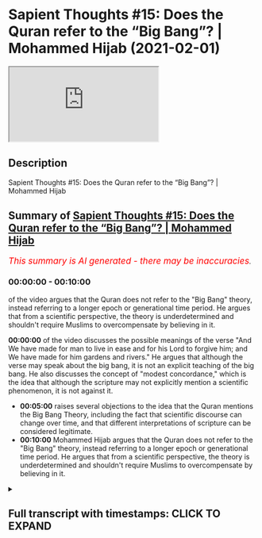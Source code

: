 # Sapient Thoughts #15: Does the Quran refer to the “Big Bang”? | Mohammed Hijab (2021-02-01)

<iframe loading='lazy' allow='autoplay' src='https://www.youtube.com/embed/FPZ57LCYLqQ'></iframe>

## Description

Sapient Thoughts #15: Does the Quran refer to the “Big Bang”? | Mohammed Hijab

## Summary of [Sapient Thoughts #15: Does the Quran refer to the “Big Bang”? | Mohammed Hijab](https://www.youtube.com/watch?v=FPZ57LCYLqQ)


*<span style="color:red; font-size:125%">This summary is AI generated - there may be inaccuracies</span>. [](/)*

### <a onclick="modifyYTiframeseektime('0')">00:00:00</a> - <a onclick="modifyYTiframeseektime('600')">00:10:00</a>

of the video argues that the Quran does not refer to the "Big Bang" theory, instead referring to a longer epoch or generational time period. He argues that from a scientific perspective, the theory is underdetermined and shouldn't require Muslims to overcompensate by believing in it.

**<a onclick="modifyYTiframeseektime('0')">00:00:00</a>** of the video discusses the possible meanings of the verse "And We have made for man to live in ease and for his Lord to forgive him; and We have made for him gardens and rivers." He argues that although the verse may speak about the big bang, it is not an explicit teaching of the big bang. He also discusses the concept of "modest concordance," which is the idea that although the scripture may not explicitly mention a scientific phenomenon, it is not against it.
* **<a onclick="modifyYTiframeseektime('300')">00:05:00</a>** raises several objections to the idea that the Quran mentions the Big Bang Theory, including the fact that scientific discourse can change over time, and that different interpretations of scripture can be considered legitimate.
* **<a onclick="modifyYTiframeseektime('600')">00:10:00</a>** Mohammed Hijab argues that the Quran does not refer to the "Big Bang" theory, instead referring to a longer epoch or generational time period. He argues that from a scientific perspective, the theory is underdetermined and shouldn't require Muslims to overcompensate by believing in it.

<details><summary><h2>Full transcript with timestamps: CLICK TO EXPAND</h2></summary>

<a onclick="modifyYTiframeseektime('2')">0:00:02</a> [Music]  
<a onclick="modifyYTiframeseektime('12')">0:00:12</a> and welcome to another episode of  
<a onclick="modifyYTiframeseektime('14')">0:00:14</a> sapient thoughts where we discuss  
<a onclick="modifyYTiframeseektime('15')">0:00:15</a> theo philosophical issues where we  
<a onclick="modifyYTiframeseektime('17')">0:00:17</a> refute those arguments of the detractors  
<a onclick="modifyYTiframeseektime('19')">0:00:19</a> of islam  
<a onclick="modifyYTiframeseektime('20')">0:00:20</a> in addition to making our own arguments  
<a onclick="modifyYTiframeseektime('22')">0:00:22</a> for the veracity of islam  
<a onclick="modifyYTiframeseektime('24')">0:00:24</a> today inshallah we're going to be  
<a onclick="modifyYTiframeseektime('25')">0:00:25</a> talking about the big bang and whether  
<a onclick="modifyYTiframeseektime('27')">0:00:27</a> or not the quran  
<a onclick="modifyYTiframeseektime('28')">0:00:28</a> talks about the big bang or actively  
<a onclick="modifyYTiframeseektime('30')">0:00:30</a> teaches the big bang  
<a onclick="modifyYTiframeseektime('32')">0:00:32</a> and of course this is a ubiquitous kind  
<a onclick="modifyYTiframeseektime('34')">0:00:34</a> of claim that you find  
<a onclick="modifyYTiframeseektime('35')">0:00:35</a> with those who espouse the scientific  
<a onclick="modifyYTiframeseektime('37')">0:00:37</a> miracles narrative  
<a onclick="modifyYTiframeseektime('38')">0:00:38</a> both in the western world in the  
<a onclick="modifyYTiframeseektime('40')">0:00:40</a> english-speaking world and of course the  
<a onclick="modifyYTiframeseektime('42')">0:00:42</a> middle east as well i'm sure in other  
<a onclick="modifyYTiframeseektime('43')">0:00:43</a> parts of the world  
<a onclick="modifyYTiframeseektime('45')">0:00:45</a> that i don't have access to  
<a onclick="modifyYTiframeseektime('46')">0:00:46</a> unfortunately because my language skills  
<a onclick="modifyYTiframeseektime('48')">0:00:48</a> are limited  
<a onclick="modifyYTiframeseektime('49')">0:00:49</a> but let's say let's answer this question  
<a onclick="modifyYTiframeseektime('52')">0:00:52</a> the question of whether the quran or not  
<a onclick="modifyYTiframeseektime('54')">0:00:54</a> actively speaks about the big bang  
<a onclick="modifyYTiframeseektime('56')">0:00:56</a> before we do this though  
<a onclick="modifyYTiframeseektime('57')">0:00:57</a> i think it's very important to note that  
<a onclick="modifyYTiframeseektime('60')">0:01:00</a> here at sapiens institute we think that  
<a onclick="modifyYTiframeseektime('62')">0:01:02</a> the most sophisticated  
<a onclick="modifyYTiframeseektime('64')">0:01:04</a> way of dealing with the quran in in so  
<a onclick="modifyYTiframeseektime('67')">0:01:07</a> much as  
<a onclick="modifyYTiframeseektime('67')">0:01:07</a> it talks about the naturalistic  
<a onclick="modifyYTiframeseektime('69')">0:01:09</a> phenomena of the world  
<a onclick="modifyYTiframeseektime('70')">0:01:10</a> is to apply a multi-layered approach and  
<a onclick="modifyYTiframeseektime('73')">0:01:13</a> this approach really says that the quran  
<a onclick="modifyYTiframeseektime('75')">0:01:15</a> speaks in a simple and concise yet  
<a onclick="modifyYTiframeseektime('77')">0:01:17</a> powerful and rich  
<a onclick="modifyYTiframeseektime('78')">0:01:18</a> way which communicates with different  
<a onclick="modifyYTiframeseektime('81')">0:01:21</a> audiences from  
<a onclick="modifyYTiframeseektime('82')">0:01:22</a> the 7th century all the way through to  
<a onclick="modifyYTiframeseektime('84')">0:01:24</a> the 21st century  
<a onclick="modifyYTiframeseektime('86')">0:01:26</a> and it also says that when we're looking  
<a onclick="modifyYTiframeseektime('88')">0:01:28</a> at verses  
<a onclick="modifyYTiframeseektime('90')">0:01:30</a> when we're looking at verses we need to  
<a onclick="modifyYTiframeseektime('91')">0:01:31</a> allow ambiguities to  
<a onclick="modifyYTiframeseektime('94')">0:01:34</a> to remain as ambiguities in other words  
<a onclick="modifyYTiframeseektime('96')">0:01:36</a> picking one  
<a onclick="modifyYTiframeseektime('98')">0:01:38</a> of many different interpretations and  
<a onclick="modifyYTiframeseektime('99')">0:01:39</a> claiming that this is a scientific  
<a onclick="modifyYTiframeseektime('100')">0:01:40</a> miracle is a limitation  
<a onclick="modifyYTiframeseektime('102')">0:01:42</a> now obviously this method requires or  
<a onclick="modifyYTiframeseektime('104')">0:01:44</a> the multi-layered method requires a  
<a onclick="modifyYTiframeseektime('106')">0:01:46</a> video in its own right it deserves  
<a onclick="modifyYTiframeseektime('108')">0:01:48</a> uh more attention and of course we're  
<a onclick="modifyYTiframeseektime('109')">0:01:49</a> gonna we're gonna do that  
<a onclick="modifyYTiframeseektime('111')">0:01:51</a> but for the purposes of today we're not  
<a onclick="modifyYTiframeseektime('113')">0:01:53</a> going to be  
<a onclick="modifyYTiframeseektime('114')">0:01:54</a> going into much depth uh however there's  
<a onclick="modifyYTiframeseektime('116')">0:01:56</a> one more thing i think  
<a onclick="modifyYTiframeseektime('117')">0:01:57</a> is important to put forward in terms of  
<a onclick="modifyYTiframeseektime('119')">0:01:59</a> conceptual analysis  
<a onclick="modifyYTiframeseektime('121')">0:02:01</a> which is david schatz his conception or  
<a onclick="modifyYTiframeseektime('124')">0:02:04</a> compartmentalization of concordance into  
<a onclick="modifyYTiframeseektime('127')">0:02:07</a> two different types now what is  
<a onclick="modifyYTiframeseektime('128')">0:02:08</a> concordism  
<a onclick="modifyYTiframeseektime('129')">0:02:09</a> concordism loosely defined is uh  
<a onclick="modifyYTiframeseektime('132')">0:02:12</a> the propensity of a scripture whether  
<a onclick="modifyYTiframeseektime('135')">0:02:15</a> it's the bible or the quran or whatever  
<a onclick="modifyYTiframeseektime('137')">0:02:17</a> to be in agreement with science or to  
<a onclick="modifyYTiframeseektime('139')">0:02:19</a> actually actively teach science now  
<a onclick="modifyYTiframeseektime('141')">0:02:21</a> david chats divides it into two  
<a onclick="modifyYTiframeseektime('142')">0:02:22</a> different things  
<a onclick="modifyYTiframeseektime('143')">0:02:23</a> he refers to as bold concordism and  
<a onclick="modifyYTiframeseektime('145')">0:02:25</a> modest concordism  
<a onclick="modifyYTiframeseektime('146')">0:02:26</a> so bold concordism is really the  
<a onclick="modifyYTiframeseektime('149')">0:02:29</a> postulation that the scripture is  
<a onclick="modifyYTiframeseektime('151')">0:02:31</a> actively speaking about said  
<a onclick="modifyYTiframeseektime('153')">0:02:33</a> scientific phenomena and modest  
<a onclick="modifyYTiframeseektime('155')">0:02:35</a> concordism is that the scripture  
<a onclick="modifyYTiframeseektime('156')">0:02:36</a> may not speak about it in such explicit  
<a onclick="modifyYTiframeseektime('159')">0:02:39</a> terms  
<a onclick="modifyYTiframeseektime('159')">0:02:39</a> but indeed uh is not against it in such  
<a onclick="modifyYTiframeseektime('162')">0:02:42</a> explicit terms  
<a onclick="modifyYTiframeseektime('164')">0:02:44</a> whatever said phenomena is i think the  
<a onclick="modifyYTiframeseektime('166')">0:02:46</a> modest concordance position  
<a onclick="modifyYTiframeseektime('168')">0:02:48</a> is much more tenable from a  
<a onclick="modifyYTiframeseektime('170')">0:02:50</a> hermeneutical and executive perspective  
<a onclick="modifyYTiframeseektime('172')">0:02:52</a> now let's move on to this uh this big  
<a onclick="modifyYTiframeseektime('174')">0:02:54</a> bang example and  
<a onclick="modifyYTiframeseektime('176')">0:02:56</a> and look at the verses so obviously this  
<a onclick="modifyYTiframeseektime('178')">0:02:58</a> is chapter number 21 verse number 30  
<a onclick="modifyYTiframeseektime('180')">0:03:00</a> where allah says you know that the unit  
<a onclick="modifyYTiframeseektime('183')">0:03:03</a> the heavens and the earth  
<a onclick="modifyYTiframeseektime('186')">0:03:06</a> they were both one piece so we separated  
<a onclick="modifyYTiframeseektime('188')">0:03:08</a> them this is a loose translation and  
<a onclick="modifyYTiframeseektime('190')">0:03:10</a> it's a very legitimate translation  
<a onclick="modifyYTiframeseektime('192')">0:03:12</a> because if you look at  
<a onclick="modifyYTiframeseektime('193')">0:03:13</a> the exegetes like tabari and even kefir  
<a onclick="modifyYTiframeseektime('195')">0:03:15</a> and  
<a onclick="modifyYTiframeseektime('196')">0:03:16</a> all of these major kind of exegetes of  
<a onclick="modifyYTiframeseektime('198')">0:03:18</a> the past  
<a onclick="modifyYTiframeseektime('199')">0:03:19</a> and obviously also the arabic language  
<a onclick="modifyYTiframeseektime('202')">0:03:22</a> and  
<a onclick="modifyYTiframeseektime('203')">0:03:23</a> literally just means for something to be  
<a onclick="modifyYTiframeseektime('206')">0:03:26</a> together  
<a onclick="modifyYTiframeseektime('207')">0:03:27</a> and for them to be separated however  
<a onclick="modifyYTiframeseektime('210')">0:03:30</a> when you look at what these exegetes say  
<a onclick="modifyYTiframeseektime('211')">0:03:31</a> they do actually  
<a onclick="modifyYTiframeseektime('214')">0:03:34</a> expound on different types of meaning so  
<a onclick="modifyYTiframeseektime('216')">0:03:36</a> for example yes it does say that the  
<a onclick="modifyYTiframeseektime('218')">0:03:38</a> heavens and the earth were together and  
<a onclick="modifyYTiframeseektime('219')">0:03:39</a> then we cleared them asunder or have we  
<a onclick="modifyYTiframeseektime('221')">0:03:41</a> separated them or whatever you want to  
<a onclick="modifyYTiframeseektime('223')">0:03:43</a> translate it but they also say  
<a onclick="modifyYTiframeseektime('226')">0:03:46</a> that this could mean that this is when  
<a onclick="modifyYTiframeseektime('228')">0:03:48</a> the uh  
<a onclick="modifyYTiframeseektime('229')">0:03:49</a> the same or the skies started to rain  
<a onclick="modifyYTiframeseektime('232')">0:03:52</a> and when the  
<a onclick="modifyYTiframeseektime('233')">0:03:53</a> uh grounds started to produce vegetation  
<a onclick="modifyYTiframeseektime('236')">0:03:56</a> this is another exegesis that is  
<a onclick="modifyYTiframeseektime('238')">0:03:58</a> of the same verse and many of the salaf  
<a onclick="modifyYTiframeseektime('240')">0:04:00</a> and many of those medieval commentators  
<a onclick="modifyYTiframeseektime('242')">0:04:02</a> took this as the as the primary meaning  
<a onclick="modifyYTiframeseektime('244')">0:04:04</a> in fact and that is why  
<a onclick="modifyYTiframeseektime('246')">0:04:06</a> uh the next verse talks about we have  
<a onclick="modifyYTiframeseektime('248')">0:04:08</a> made for more to every living thing that  
<a onclick="modifyYTiframeseektime('249')">0:04:09</a> says it makes more sense in that sense  
<a onclick="modifyYTiframeseektime('251')">0:04:11</a> but we will leave both of those  
<a onclick="modifyYTiframeseektime('253')">0:04:13</a> interpretations as valid interpretations  
<a onclick="modifyYTiframeseektime('256')">0:04:16</a> now those interpretations and more have  
<a onclick="modifyYTiframeseektime('259')">0:04:19</a> been said about this verse  
<a onclick="modifyYTiframeseektime('260')">0:04:20</a> so to choose one of them are we  
<a onclick="modifyYTiframeseektime('262')">0:04:22</a> justified in choosing one of them  
<a onclick="modifyYTiframeseektime('264')">0:04:24</a> because the  
<a onclick="modifyYTiframeseektime('264')">0:04:24</a> dominant scientific theory of the day  
<a onclick="modifyYTiframeseektime('268')">0:04:28</a> is espouses or is closer to that one of  
<a onclick="modifyYTiframeseektime('271')">0:04:31</a> them  
<a onclick="modifyYTiframeseektime('272')">0:04:32</a> i think we should be more reserved and  
<a onclick="modifyYTiframeseektime('274')">0:04:34</a> conservative with this because quite  
<a onclick="modifyYTiframeseektime('275')">0:04:35</a> frankly  
<a onclick="modifyYTiframeseektime('276')">0:04:36</a> of all the different kinds of sciences  
<a onclick="modifyYTiframeseektime('278')">0:04:38</a> that are out there you could argue  
<a onclick="modifyYTiframeseektime('279')">0:04:39</a> making  
<a onclick="modifyYTiframeseektime('280')">0:04:40</a> a strong argument that physics and  
<a onclick="modifyYTiframeseektime('282')">0:04:42</a> especially astronomy is the most  
<a onclick="modifyYTiframeseektime('284')">0:04:44</a> volatile in terms of change i mean  
<a onclick="modifyYTiframeseektime('286')">0:04:46</a> paradigm shifts  
<a onclick="modifyYTiframeseektime('287')">0:04:47</a> we know not only the newtonian to  
<a onclick="modifyYTiframeseektime('289')">0:04:49</a> einsteinian shift but all kinds of  
<a onclick="modifyYTiframeseektime('291')">0:04:51</a> theories have been  
<a onclick="modifyYTiframeseektime('292')">0:04:52</a> elaborated upon in the last hundred  
<a onclick="modifyYTiframeseektime('294')">0:04:54</a> years in science and astronomy i mean  
<a onclick="modifyYTiframeseektime('296')">0:04:56</a> string theory oscillating universe  
<a onclick="modifyYTiframeseektime('298')">0:04:58</a> eternal universes i mean you can see  
<a onclick="modifyYTiframeseektime('300')">0:05:00</a> from the from the writings of some of  
<a onclick="modifyYTiframeseektime('302')">0:05:02</a> the  
<a onclick="modifyYTiframeseektime('302')">0:05:02</a> most prominent scientists that we have  
<a onclick="modifyYTiframeseektime('303')">0:05:03</a> like roger penrose for example and in 10  
<a onclick="modifyYTiframeseektime('306')">0:05:06</a> or 20 years he changes his mind on very  
<a onclick="modifyYTiframeseektime('308')">0:05:08</a> foundational issues when it comes to  
<a onclick="modifyYTiframeseektime('309')">0:05:09</a> cosmology  
<a onclick="modifyYTiframeseektime('310')">0:05:10</a> therefore to pin you know a verse in the  
<a onclick="modifyYTiframeseektime('313')">0:05:13</a> quran  
<a onclick="modifyYTiframeseektime('314')">0:05:14</a> on the changing and courageable and  
<a onclick="modifyYTiframeseektime('319')">0:05:19</a> moving if you like scientific discourse  
<a onclick="modifyYTiframeseektime('322')">0:05:22</a> i think is quite dangerous because  
<a onclick="modifyYTiframeseektime('323')">0:05:23</a> what if in 50 years in 70 years or 100  
<a onclick="modifyYTiframeseektime('326')">0:05:26</a> years  
<a onclick="modifyYTiframeseektime('327')">0:05:27</a> the dominant cosmology is different and  
<a onclick="modifyYTiframeseektime('330')">0:05:30</a> that is a  
<a onclick="modifyYTiframeseektime('330')">0:05:30</a> very plausible scientific possibility  
<a onclick="modifyYTiframeseektime('333')">0:05:33</a> it's extremely plausible for the  
<a onclick="modifyYTiframeseektime('335')">0:05:35</a> dominant  
<a onclick="modifyYTiframeseektime('336')">0:05:36</a> cosmology to have shifted and for this  
<a onclick="modifyYTiframeseektime('338')">0:05:38</a> reason this for me defines another  
<a onclick="modifyYTiframeseektime('340')">0:05:40</a> limitation of saying that the quran  
<a onclick="modifyYTiframeseektime('342')">0:05:42</a> talks about the big bang theory  
<a onclick="modifyYTiframeseektime('344')">0:05:44</a> which is that okay if you if you're  
<a onclick="modifyYTiframeseektime('346')">0:05:46</a> saying this today let's see if you  
<a onclick="modifyYTiframeseektime('348')">0:05:48</a> remain consistent  
<a onclick="modifyYTiframeseektime('348')">0:05:48</a> maybe if your grandchildren remain  
<a onclick="modifyYTiframeseektime('350')">0:05:50</a> consistent that have the same  
<a onclick="modifyYTiframeseektime('352')">0:05:52</a> methodology where all of these western  
<a onclick="modifyYTiframeseektime('355')">0:05:55</a> scientists  
<a onclick="modifyYTiframeseektime('356')">0:05:56</a> are now changing their mind and it  
<a onclick="modifyYTiframeseektime('358')">0:05:58</a> becomes an oscillating theory  
<a onclick="modifyYTiframeseektime('359')">0:05:59</a> and then maybe you go to another  
<a onclick="modifyYTiframeseektime('361')">0:06:01</a> interpretation but this movement  
<a onclick="modifyYTiframeseektime('364')">0:06:04</a> of science and also the fact that there  
<a onclick="modifyYTiframeseektime('365')">0:06:05</a> are different interpretations  
<a onclick="modifyYTiframeseektime('368')">0:06:08</a> kind of says to me that we shouldn't be  
<a onclick="modifyYTiframeseektime('370')">0:06:10</a> cherry-picking verses and trying to make  
<a onclick="modifyYTiframeseektime('372')">0:06:12</a> them match  
<a onclick="modifyYTiframeseektime('373')">0:06:13</a> you know the interpretations match with  
<a onclick="modifyYTiframeseektime('374')">0:06:14</a> modern-day scientific phenomena  
<a onclick="modifyYTiframeseektime('376')">0:06:16</a> because if we do that we're actually  
<a onclick="modifyYTiframeseektime('378')">0:06:18</a> outlining a failed  
<a onclick="modifyYTiframeseektime('380')">0:06:20</a> hermeneutic and we are actually  
<a onclick="modifyYTiframeseektime('382')">0:06:22</a> justifying for those  
<a onclick="modifyYTiframeseektime('384')">0:06:24</a> individuals who are attacking islam the  
<a onclick="modifyYTiframeseektime('386')">0:06:26</a> detractors of islam  
<a onclick="modifyYTiframeseektime('387')">0:06:27</a> who use one of many interpretations  
<a onclick="modifyYTiframeseektime('390')">0:06:30</a> which might be unscientific and  
<a onclick="modifyYTiframeseektime('391')">0:06:31</a> legitimate through the language  
<a onclick="modifyYTiframeseektime('393')">0:06:33</a> that this is a legitimate recourse so if  
<a onclick="modifyYTiframeseektime('396')">0:06:36</a> we're saying that we will  
<a onclick="modifyYTiframeseektime('397')">0:06:37</a> we'll take one of many different  
<a onclick="modifyYTiframeseektime('398')">0:06:38</a> interpretations and now we're going to  
<a onclick="modifyYTiframeseektime('399')">0:06:39</a> elaborate upon that  
<a onclick="modifyYTiframeseektime('401')">0:06:41</a> then that what that does is it opens a  
<a onclick="modifyYTiframeseektime('402')">0:06:42</a> can of worms because now  
<a onclick="modifyYTiframeseektime('404')">0:06:44</a> the uh the detractor or anti-muslim  
<a onclick="modifyYTiframeseektime('406')">0:06:46</a> apologist is well  
<a onclick="modifyYTiframeseektime('408')">0:06:48</a> justified in saying that according to  
<a onclick="modifyYTiframeseektime('409')">0:06:49</a> the quran the heaven oh sorry the earth  
<a onclick="modifyYTiframeseektime('412')">0:06:52</a> was created before the heaven for  
<a onclick="modifyYTiframeseektime('413')">0:06:53</a> example  
<a onclick="modifyYTiframeseektime('414')">0:06:54</a> and this is the opinion of this person  
<a onclick="modifyYTiframeseektime('415')">0:06:55</a> and that that person  
<a onclick="modifyYTiframeseektime('417')">0:06:57</a> will will come back and say well hold on  
<a onclick="modifyYTiframeseektime('418')">0:06:58</a> the opinion of the other person and that  
<a onclick="modifyYTiframeseektime('419')">0:06:59</a> person  
<a onclick="modifyYTiframeseektime('420')">0:07:00</a> is opposite to that well they'll say  
<a onclick="modifyYTiframeseektime('422')">0:07:02</a> well hold on you have justified to  
<a onclick="modifyYTiframeseektime('424')">0:07:04</a> yourself  
<a onclick="modifyYTiframeseektime('425')">0:07:05</a> taking an ambiguous verse and and saying  
<a onclick="modifyYTiframeseektime('428')">0:07:08</a> that it means this  
<a onclick="modifyYTiframeseektime('429')">0:07:09</a> when there are these other alternate  
<a onclick="modifyYTiframeseektime('430')">0:07:10</a> linguistic alternatives and exegetical  
<a onclick="modifyYTiframeseektime('432')">0:07:12</a> alternatives  
<a onclick="modifyYTiframeseektime('433')">0:07:13</a> so why are we not within our rights to  
<a onclick="modifyYTiframeseektime('436')">0:07:16</a> choose unscientific  
<a onclick="modifyYTiframeseektime('437')">0:07:17</a> interpretations and say this is what it  
<a onclick="modifyYTiframeseektime('439')">0:07:19</a> means well in fact this  
<a onclick="modifyYTiframeseektime('441')">0:07:21</a> whole idea of using ambiguous verses  
<a onclick="modifyYTiframeseektime('444')">0:07:24</a> which have more than one interpretation  
<a onclick="modifyYTiframeseektime('446')">0:07:26</a> and running with it is exactly the  
<a onclick="modifyYTiframeseektime('448')">0:07:28</a> opposite  
<a onclick="modifyYTiframeseektime('449')">0:07:29</a> exactly the opposite of what allah tells  
<a onclick="modifyYTiframeseektime('451')">0:07:31</a> us  
<a onclick="modifyYTiframeseektime('457')">0:07:37</a> that there are this chapter three verse  
<a onclick="modifyYTiframeseektime('458')">0:07:38</a> seven it says that this book has  
<a onclick="modifyYTiframeseektime('460')">0:07:40</a> verses which are foundational and others  
<a onclick="modifyYTiframeseektime('462')">0:07:42</a> which  
<a onclick="modifyYTiframeseektime('467')">0:07:47</a> for those people who have swerving in  
<a onclick="modifyYTiframeseektime('469')">0:07:49</a> their hearts or some kind of deviance in  
<a onclick="modifyYTiframeseektime('471')">0:07:51</a> their hearts they will choose  
<a onclick="modifyYTiframeseektime('473')">0:07:53</a> yes those interpretations that they  
<a onclick="modifyYTiframeseektime('477')">0:07:57</a> which are ambiguous and they don't know  
<a onclick="modifyYTiframeseektime('479')">0:07:59</a> what the the verse goes on to say they  
<a onclick="modifyYTiframeseektime('481')">0:08:01</a> don't know what these interpret no one  
<a onclick="modifyYTiframeseektime('482')">0:08:02</a> knows  
<a onclick="modifyYTiframeseektime('483')">0:08:03</a> what these the interpretation actually  
<a onclick="modifyYTiframeseektime('485')">0:08:05</a> definitely definitively means except for  
<a onclick="modifyYTiframeseektime('487')">0:08:07</a> allah  
<a onclick="modifyYTiframeseektime('487')">0:08:07</a> and some say well also those who are  
<a onclick="modifyYTiframeseektime('490')">0:08:10</a> very  
<a onclick="modifyYTiframeseektime('490')">0:08:10</a> grounded in knowledge and some say no  
<a onclick="modifyYTiframeseektime('493')">0:08:13</a> not even those because the sentence  
<a onclick="modifyYTiframeseektime('494')">0:08:14</a> starts  
<a onclick="modifyYTiframeseektime('495')">0:08:15</a> and that's another discussion but the  
<a onclick="modifyYTiframeseektime('496')">0:08:16</a> idea is that choosing one of many  
<a onclick="modifyYTiframeseektime('498')">0:08:18</a> different  
<a onclick="modifyYTiframeseektime('499')">0:08:19</a> interpretations and insisting that this  
<a onclick="modifyYTiframeseektime('501')">0:08:21</a> is what the quran says  
<a onclick="modifyYTiframeseektime('503')">0:08:23</a> is not the the sophisticated  
<a onclick="modifyYTiframeseektime('505')">0:08:25</a> hermeneutical method  
<a onclick="modifyYTiframeseektime('506')">0:08:26</a> and in fact it can go into what  
<a onclick="modifyYTiframeseektime('510')">0:08:30</a> you may say about allah which you don't  
<a onclick="modifyYTiframeseektime('512')">0:08:32</a> know it may go into that  
<a onclick="modifyYTiframeseektime('514')">0:08:34</a> or it could go into what the prophet  
<a onclick="modifyYTiframeseektime('515')">0:08:35</a> says  
<a onclick="modifyYTiframeseektime('518')">0:08:38</a> whoever lies about me intentionally then  
<a onclick="modifyYTiframeseektime('520')">0:08:40</a> let him prepare his sea in the hell fire  
<a onclick="modifyYTiframeseektime('522')">0:08:42</a> where you know that there are other  
<a onclick="modifyYTiframeseektime('523')">0:08:43</a> interpretations but you're intentionally  
<a onclick="modifyYTiframeseektime('525')">0:08:45</a> choosing one  
<a onclick="modifyYTiframeseektime('526')">0:08:46</a> so you can fit it with a particular  
<a onclick="modifyYTiframeseektime('527')">0:08:47</a> narrative and so this is problematic so  
<a onclick="modifyYTiframeseektime('531')">0:08:51</a> from all of those perspectives and that  
<a onclick="modifyYTiframeseektime('533')">0:08:53</a> you have  
<a onclick="modifyYTiframeseektime('534')">0:08:54</a> changing science that it's a  
<a onclick="modifyYTiframeseektime('536')">0:08:56</a> cherry-picking approach  
<a onclick="modifyYTiframeseektime('537')">0:08:57</a> that you know it's limited and you know  
<a onclick="modifyYTiframeseektime('540')">0:09:00</a> you could even say one of the possible  
<a onclick="modifyYTiframeseektime('541')">0:09:01</a> assumptions i'm not saying it's a  
<a onclick="modifyYTiframeseektime('542')">0:09:02</a> definitive or something  
<a onclick="modifyYTiframeseektime('543')">0:09:03</a> is that if it is talking about the big  
<a onclick="modifyYTiframeseektime('545')">0:09:05</a> bang if let's say that chapter 21 verse  
<a onclick="modifyYTiframeseektime('548')">0:09:08</a> number 30  
<a onclick="modifyYTiframeseektime('548')">0:09:08</a> is talking about the big bang if it is  
<a onclick="modifyYTiframeseektime('551')">0:09:11</a> talking about the big bang  
<a onclick="modifyYTiframeseektime('552')">0:09:12</a> does that mean to say that those people  
<a onclick="modifyYTiframeseektime('554')">0:09:14</a> in the 7th century who had no knowledge  
<a onclick="modifyYTiframeseektime('556')">0:09:16</a> of astronomy  
<a onclick="modifyYTiframeseektime('556')">0:09:16</a> would have had this verse or the meaning  
<a onclick="modifyYTiframeseektime('559')">0:09:19</a> of this veil to them  
<a onclick="modifyYTiframeseektime('560')">0:09:20</a> like they wouldn't understand the  
<a onclick="modifyYTiframeseektime('562')">0:09:22</a> implications of the big bang and so this  
<a onclick="modifyYTiframeseektime('564')">0:09:24</a> verse would  
<a onclick="modifyYTiframeseektime('564')">0:09:24</a> be meaningless or very very close to  
<a onclick="modifyYTiframeseektime('567')">0:09:27</a> being meaningless to them  
<a onclick="modifyYTiframeseektime('568')">0:09:28</a> so that would be a yani this this could  
<a onclick="modifyYTiframeseektime('571')">0:09:31</a> be something which is also damaging  
<a onclick="modifyYTiframeseektime('573')">0:09:33</a> the truth of the matter is this verse  
<a onclick="modifyYTiframeseektime('575')">0:09:35</a> does indicate to us that there was some  
<a onclick="modifyYTiframeseektime('577')">0:09:37</a> kind of separation  
<a onclick="modifyYTiframeseektime('578')">0:09:38</a> but we don't know allah what exactly  
<a onclick="modifyYTiframeseektime('580')">0:09:40</a> cosmologically it's talking  
<a onclick="modifyYTiframeseektime('582')">0:09:42</a> about and similarly  
<a onclick="modifyYTiframeseektime('586')">0:09:46</a> you know the the heaven we have in  
<a onclick="modifyYTiframeseektime('588')">0:09:48</a> chapter 51 of the quran the heaven we  
<a onclick="modifyYTiframeseektime('589')">0:09:49</a> have created it with power  
<a onclick="modifyYTiframeseektime('591')">0:09:51</a> and we we are steadily expanding it now  
<a onclick="modifyYTiframeseektime('593')">0:09:53</a> yes there are some people  
<a onclick="modifyYTiframeseektime('595')">0:09:55</a> even terribly that i've looked at the  
<a onclick="modifyYTiframeseektime('597')">0:09:57</a> tephasia in the exegetes that say that  
<a onclick="modifyYTiframeseektime('599')">0:09:59</a> uh musayan does mean expanding there are  
<a onclick="modifyYTiframeseektime('602')">0:10:02</a> some tabernacles who say that  
<a onclick="modifyYTiframeseektime('604')">0:10:04</a> like for example abdul rahman ibn zaid  
<a onclick="modifyYTiframeseektime('606')">0:10:06</a> even islam and i've read this in  
<a onclick="modifyYTiframeseektime('608')">0:10:08</a> uh even jose's kittep  
<a onclick="modifyYTiframeseektime('613')">0:10:13</a> and so this is definitely represented in  
<a onclick="modifyYTiframeseektime('614')">0:10:14</a> the literature i'm not taking that away  
<a onclick="modifyYTiframeseektime('616')">0:10:16</a> from  
<a onclick="modifyYTiframeseektime('617')">0:10:17</a> from that however there's a few issues  
<a onclick="modifyYTiframeseektime('619')">0:10:19</a> it says  
<a onclick="modifyYTiframeseektime('622')">0:10:22</a> dunya for example and we know and we've  
<a onclick="modifyYTiframeseektime('624')">0:10:24</a> talked about this in other episodes that  
<a onclick="modifyYTiframeseektime('626')">0:10:26</a> means all that isn't all that is above  
<a onclick="modifyYTiframeseektime('628')">0:10:28</a> and so this does not necessitate that  
<a onclick="modifyYTiframeseektime('630')">0:10:30</a> it's just a worldly dunya  
<a onclick="modifyYTiframeseektime('632')">0:10:32</a> that we associate with the universe so  
<a onclick="modifyYTiframeseektime('634')">0:10:34</a> this might be talking about something  
<a onclick="modifyYTiframeseektime('635')">0:10:35</a> which is completely  
<a onclick="modifyYTiframeseektime('636')">0:10:36</a> above and beyond our understanding  
<a onclick="modifyYTiframeseektime('638')">0:10:38</a> because we haven't even  
<a onclick="modifyYTiframeseektime('639')">0:10:39</a> accessed the other six heavens for  
<a onclick="modifyYTiframeseektime('641')">0:10:41</a> example and it could be talking  
<a onclick="modifyYTiframeseektime('643')">0:10:43</a> something above the six heavens because  
<a onclick="modifyYTiframeseektime('644')">0:10:44</a> sama  
<a onclick="modifyYTiframeseektime('645')">0:10:45</a> could involve the kursi and technically  
<a onclick="modifyYTiframeseektime('647')">0:10:47</a> so why are we getting ourselves okay  
<a onclick="modifyYTiframeseektime('649')">0:10:49</a> it's talking about the expanding  
<a onclick="modifyYTiframeseektime('650')">0:10:50</a> universe for sure  
<a onclick="modifyYTiframeseektime('651')">0:10:51</a> we don't know allah if it's talking  
<a onclick="modifyYTiframeseektime('653')">0:10:53</a> about the expanding universe for sure  
<a onclick="modifyYTiframeseektime('655')">0:10:55</a> because  
<a onclick="modifyYTiframeseektime('655')">0:10:55</a> quite frankly the majority of exegete  
<a onclick="modifyYTiframeseektime('657')">0:10:57</a> says  
<a onclick="modifyYTiframeseektime('663')">0:11:03</a> we're able to do so allah we created the  
<a onclick="modifyYTiframeseektime('666')">0:11:06</a> heaven with power and we were able to do  
<a onclick="modifyYTiframeseektime('667')">0:11:07</a> so  
<a onclick="modifyYTiframeseektime('668')">0:11:08</a> and there's no contradiction between the  
<a onclick="modifyYTiframeseektime('669')">0:11:09</a> two meanings and yes it could mean both  
<a onclick="modifyYTiframeseektime('671')">0:11:11</a> but to insist it's talking about the  
<a onclick="modifyYTiframeseektime('673')">0:11:13</a> expanding universe in redshift  
<a onclick="modifyYTiframeseektime('674')">0:11:14</a> i think it's a bit uh is a bit much and  
<a onclick="modifyYTiframeseektime('677')">0:11:17</a> if you do insist it's definitely talking  
<a onclick="modifyYTiframeseektime('679')">0:11:19</a> about this and this is how we should  
<a onclick="modifyYTiframeseektime('680')">0:11:20</a> understand the verse  
<a onclick="modifyYTiframeseektime('681')">0:11:21</a> then once again the cherry-picking  
<a onclick="modifyYTiframeseektime('682')">0:11:22</a> approach and the inconsistencies of it  
<a onclick="modifyYTiframeseektime('685')">0:11:25</a> you'd have to  
<a onclick="modifyYTiframeseektime('685')">0:11:25</a> afford for the hasam for the  
<a onclick="modifyYTiframeseektime('687')">0:11:27</a> interlocutor which in this case will be  
<a onclick="modifyYTiframeseektime('689')">0:11:29</a> the anti-muslim  
<a onclick="modifyYTiframeseektime('690')">0:11:30</a> apologist who's going to use  
<a onclick="modifyYTiframeseektime('692')">0:11:32</a> unscientific interpretations in much the  
<a onclick="modifyYTiframeseektime('693')">0:11:33</a> same way  
<a onclick="modifyYTiframeseektime('694')">0:11:34</a> as you're using scientific ones so what  
<a onclick="modifyYTiframeseektime('696')">0:11:36</a> needs to be done here is we need to  
<a onclick="modifyYTiframeseektime('698')">0:11:38</a> remain consistent and we need to  
<a onclick="modifyYTiframeseektime('701')">0:11:41</a> understand the limits  
<a onclick="modifyYTiframeseektime('702')">0:11:42</a> of of using this kind of uh evidence  
<a onclick="modifyYTiframeseektime('705')">0:11:45</a> and what quite frankly in the last 20 or  
<a onclick="modifyYTiframeseektime('707')">0:11:47</a> 30 years we've seen the the strengths  
<a onclick="modifyYTiframeseektime('708')">0:11:48</a> and uh  
<a onclick="modifyYTiframeseektime('709')">0:11:49</a> weaknesses of this the advantages and  
<a onclick="modifyYTiframeseektime('711')">0:11:51</a> disadvantages the advantages if you  
<a onclick="modifyYTiframeseektime('713')">0:11:53</a> from a dower perspective quite frankly  
<a onclick="modifyYTiframeseektime('714')">0:11:54</a> if you try and bring people into islam  
<a onclick="modifyYTiframeseektime('716')">0:11:56</a> because of this  
<a onclick="modifyYTiframeseektime('716')">0:11:56</a> those people that you bring into islam  
<a onclick="modifyYTiframeseektime('718')">0:11:58</a> because of this will be most affected by  
<a onclick="modifyYTiframeseektime('720')">0:12:00</a> the anti-islamic apologists  
<a onclick="modifyYTiframeseektime('722')">0:12:02</a> when they provide for them for for them  
<a onclick="modifyYTiframeseektime('725')">0:12:05</a> equal or similar types of argumentation  
<a onclick="modifyYTiframeseektime('727')">0:12:07</a> using equal or similar  
<a onclick="modifyYTiframeseektime('729')">0:12:09</a> uh methods and so it could  
<a onclick="modifyYTiframeseektime('732')">0:12:12</a> and we have seen and we have the  
<a onclick="modifyYTiframeseektime('733')">0:12:13</a> evidence that it could increase apostasy  
<a onclick="modifyYTiframeseektime('735')">0:12:15</a> for those particular individuals  
<a onclick="modifyYTiframeseektime('737')">0:12:17</a> who have been convinced of islam because  
<a onclick="modifyYTiframeseektime('739')">0:12:19</a> of that reason so one has to  
<a onclick="modifyYTiframeseektime('740')">0:12:20</a> exercise extreme caution here and they  
<a onclick="modifyYTiframeseektime('743')">0:12:23</a> have to be consistent  
<a onclick="modifyYTiframeseektime('744')">0:12:24</a> and they have and they have to do  
<a onclick="modifyYTiframeseektime('745')">0:12:25</a> justice to the quran and leave that  
<a onclick="modifyYTiframeseektime('747')">0:12:27</a> which is ambiguous as ambiguous  
<a onclick="modifyYTiframeseektime('749')">0:12:29</a> and speak with um speak with  
<a onclick="modifyYTiframeseektime('753')">0:12:33</a> with a sophisticated tongue not when  
<a onclick="modifyYTiframeseektime('755')">0:12:35</a> when when it's an ambiguous verse  
<a onclick="modifyYTiframeseektime('757')">0:12:37</a> because  
<a onclick="modifyYTiframeseektime('757')">0:12:37</a> no one knows really what this verse  
<a onclick="modifyYTiframeseektime('759')">0:12:39</a> exactly is talking about  
<a onclick="modifyYTiframeseektime('760')">0:12:40</a> and i hope that answers the question but  
<a onclick="modifyYTiframeseektime('763')">0:12:43</a> finally i will say as  
<a onclick="modifyYTiframeseektime('764')">0:12:44</a> muslims can we believe in the big bang  
<a onclick="modifyYTiframeseektime('765')">0:12:45</a> and can we believe in the expanding  
<a onclick="modifyYTiframeseektime('767')">0:12:47</a> universe  
<a onclick="modifyYTiframeseektime('768')">0:12:48</a> and redshift in the beginning of the  
<a onclick="modifyYTiframeseektime('769')">0:12:49</a> universe absolutely i don't see any  
<a onclick="modifyYTiframeseektime('770')">0:12:50</a> problem with that and in other  
<a onclick="modifyYTiframeseektime('772')">0:12:52</a> videos you see that we're talking about  
<a onclick="modifyYTiframeseektime('773')">0:12:53</a> for example the the days meaning  
<a onclick="modifyYTiframeseektime('775')">0:12:55</a> something which is longer  
<a onclick="modifyYTiframeseektime('777')">0:12:57</a> an epoch or generational time period so  
<a onclick="modifyYTiframeseektime('779')">0:12:59</a> it doesn't need to mean  
<a onclick="modifyYTiframeseektime('780')">0:13:00</a> a 24-hour period so from those  
<a onclick="modifyYTiframeseektime('782')">0:13:02</a> perspectives i see no harm  
<a onclick="modifyYTiframeseektime('784')">0:13:04</a> in believing the big bang theory so long  
<a onclick="modifyYTiframeseektime('785')">0:13:05</a> as you believe that allah is the one who  
<a onclick="modifyYTiframeseektime('787')">0:13:07</a> created or  
<a onclick="modifyYTiframeseektime('788')">0:13:08</a> who initiated it yeah i don't see any  
<a onclick="modifyYTiframeseektime('791')">0:13:11</a> issue with believing it so long as allah  
<a onclick="modifyYTiframeseektime('793')">0:13:13</a> is the orchestrator of it  
<a onclick="modifyYTiframeseektime('794')">0:13:14</a> and he is this is part of his hulk but  
<a onclick="modifyYTiframeseektime('796')">0:13:16</a> you should from a scientific perspective  
<a onclick="modifyYTiframeseektime('799')">0:13:19</a> be a little bit more less eager and a  
<a onclick="modifyYTiframeseektime('802')">0:13:22</a> bit more  
<a onclick="modifyYTiframeseektime('803')">0:13:23</a> use the word agnostic really because we  
<a onclick="modifyYTiframeseektime('804')">0:13:24</a> don't know for sure how far  
<a onclick="modifyYTiframeseektime('806')">0:13:26</a> this big bang theory is uh  
<a onclick="modifyYTiframeseektime('809')">0:13:29</a> is true because quite frankly it's  
<a onclick="modifyYTiframeseektime('811')">0:13:31</a> underdetermined from a  
<a onclick="modifyYTiframeseektime('813')">0:13:33</a> philosophy of science perspective  
<a onclick="modifyYTiframeseektime('814')">0:13:34</a> there's like maybe 16 or 17  
<a onclick="modifyYTiframeseektime('817')">0:13:37</a> differing models with very similar  
<a onclick="modifyYTiframeseektime('819')">0:13:39</a> epistemic weight  
<a onclick="modifyYTiframeseektime('820')">0:13:40</a> and so this under determination should  
<a onclick="modifyYTiframeseektime('822')">0:13:42</a> allow us to realize  
<a onclick="modifyYTiframeseektime('824')">0:13:44</a> that from an islamic perspective of vani  
<a onclick="modifyYTiframeseektime('826')">0:13:46</a> and it's not  
<a onclick="modifyYTiframeseektime('827')">0:13:47</a> qatari and therefore we should not uh  
<a onclick="modifyYTiframeseektime('830')">0:13:50</a> which means it's  
<a onclick="modifyYTiframeseektime('831')">0:13:51</a> speculative and it's not something which  
<a onclick="modifyYTiframeseektime('832')">0:13:52</a> is certain  
<a onclick="modifyYTiframeseektime('834')">0:13:54</a> uh and so we shouldn't need to feel the  
<a onclick="modifyYTiframeseektime('837')">0:13:57</a> need to really  
<a onclick="modifyYTiframeseektime('838')">0:13:58</a> uh overcompensate here with this issue  
<a onclick="modifyYTiframeseektime('840')">0:14:00</a> and i hope it answers the question of  
<a onclick="modifyYTiframeseektime('841')">0:14:01</a> salaam alaikum  
<a onclick="modifyYTiframeseektime('845')">0:14:05</a> [Music]  
</details>